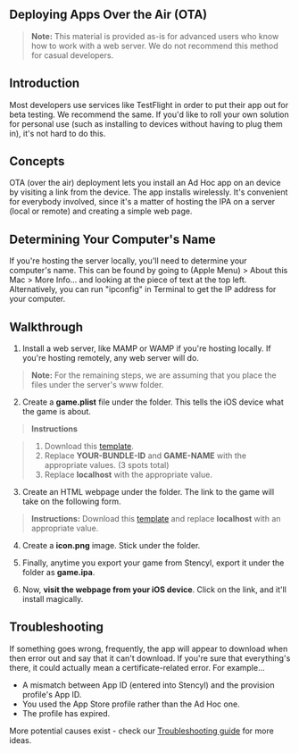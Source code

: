 ## Deploying Apps Over the Air (OTA)

> **Note:** This material is provided as-is for advanced users who know how to work with a web server. We do not recommend this method for casual developers.

## Introduction

Most developers use services like TestFlight in order to put their app out for beta testing. We recommend the same. If you'd like to roll your own solution for personal use (such as installing to devices without having to plug them in), it's not hard to do this.

## Concepts
OTA (over the air) deployment lets you install an Ad Hoc app on an device by visiting a link from the device. The app installs wirelessly. It's convenient for everybody involved, since it's a matter of hosting the IPA on a server (local or remote) and creating a simple web page.

## Determining Your Computer's Name
If you're hosting the server locally, you'll need to determine your computer's name. This can be found by going to (Apple Menu) > About this Mac > More Info... and looking at the piece of text at the top left. Alternatively, you can run "ipconfig" in Terminal to get the IP address for your computer.

## Walkthrough

1) Install a web server, like MAMP or WAMP if you're hosting locally. If you're hosting remotely, any web server will do.

> **Note:** For the remaining steps, we are assuming that you place the files under the server's www folder.

2) Create a **game.plist** file under the folder. This tells the iOS device what the game is about.

> **Instructions**

> 1) Download this [template](https://dl.dropbox.com/u/2769678/game.plist).<br/>
> 2) Replace **YOUR-BUNDLE-ID** and **GAME-NAME** with the appropriate values. (3 spots total)<br/>
> 3) Replace **localhost** with the appropriate value.

3) Create an HTML webpage under the folder. The link to the game will take on the following form.

> **Instructions:** Download this [template](https://dl.dropbox.com/u/2769678/game.html) and replace **localhost** with an appropriate value.

4) Create a **icon.png** image. Stick under the folder.

5) Finally, anytime you export your game from Stencyl, export it under the folder as **game.ipa**.

6) Now, **visit the webpage from your iOS device**. Click on the link, and it'll install magically.

 
## Troubleshooting

If something goes wrong, frequently, the app will appear to download when then error out and say that it can't download. If you're sure that everything's there, it could actually mean a certificate-related error. For example...

* A mismatch between App ID (entered into Stencyl) and the provision profile's App ID.
* You used the App Store profile rather than the Ad Hoc one.
* The profile has expired.

More potential causes exist - check our [Troubleshooting guide](http://www.stencyl.com/help/view/xcode-ios-troubleshoot/) for more ideas.
